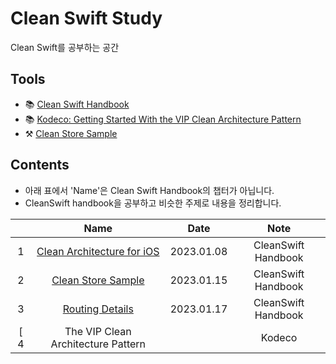 # Clean Swift Study

Clean Swift를 공부하는 공간

## Tools

- 📚 [Clean Swift Handbook](https://clean-swift.com/handbook/)
- 📚 [Kodeco: Getting Started With the VIP Clean Architecture Pattern](https://www.kodeco.com/29416318-getting-started-with-the-vip-clean-architecture-pattern)
- ⚒️ [Clean Store Sample](https://github.com/Clean-Swift/CleanStore)

## Contents

- 아래 표에서 'Name'은 Clean Swift Handbook의 챕터가 아닙니다. 
- CleanSwift handbook을 공부하고 비슷한 주제로 내용을 정리합니다.

|       | Name | Date | Note |
| :---: | :---: | :---: | :---: |
| 1 | [Clean Architecture for iOS](https://github.com/cskime/clean-swift-study/blob/main/clean-architecture-for-ios.md) | 2023.01.08 | CleanSwift Handbook |
| 2 | [Clean Store Sample](https://github.com/cskime/clean-swift-study/blob/main/clean-store-sample.md) | 2023.01.15 | CleanSwift Handbook |
| 3 | [Routing Details](https://github.com/cskime/clean-swift-study/blob/main/routing-details.md) | 2023.01.17 | CleanSwift Handbook |
[ 4 | The VIP Clean Architecture Pattern | | Kodeco |
